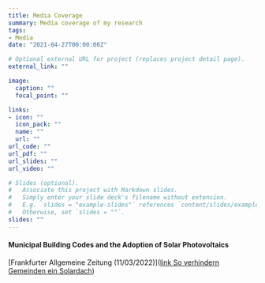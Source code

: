 ```yaml
---
title: Media Coverage
summary: Media coverage of my research
tags:
- Media
date: "2021-04-27T00:00:00Z"

# Optional external URL for project (replaces project detail page).
external_link: ""

image:
  caption: ""
  focal_point: ""

links:
- icon: ""
  icon_pack: ""
  name: ""
  url: ""
url_code: ""
url_pdf: ""
url_slides: ""
url_video: ""

# Slides (optional).
#   Associate this project with Markdown slides.
#   Simply enter your slide deck's filename without extension.
#   E.g. `slides = "example-slides"` references `content/slides/example-slides.md`.
#   Otherwise, set `slides = ""`.
slides: ""
---
```


#### Municipal Building Codes and the Adoption of Solar Photovoltaics
[Frankfurter Allgemeine Zeitung (11/03/2022)](<a href="https://zeitung.faz.net/faz/immobilien/2022-11-04/5e50876497c641ffc6ff6a73aea3a417/?GEPC=s3">link So verhindern Gemeinden ein Solardach</a>)<br/>

